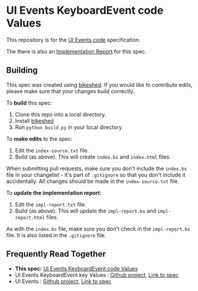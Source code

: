 # UI Events KeyboardEvent code Values

This repository is for the [UI Events code](https://w3c.github.io/uievents-code/)
specification.

The there is also an [Implementation Report](https://w3c.github.io/uievents-code/impl-report.html) for this spec.

## Building

This spec was created using [bikeshed](https://github.com/tabatkins/bikeshed).
If you would like to contribute edits, please make sure that your changes
build correctly.

To **build** this spec:

1. Clone this repo into a local directory.
1. Install [bikeshed](https://github.com/tabatkins/bikeshed)
1. Run `python build.py` in your local directory.

To **make edits** to the spec:

1. Edit the `index-source.txt` file.
2. Build (as above). This will create `index.bs` and `index.html` files.

When submitting pull requests, make sure you don't include the `index.bs`
file in your changelist - it's part of `.gitignore` so that you don't include
it accidentally. All changes should be made in the `index-source.txt`
file.

To **update the implementation report**:

1. Edit the `impl-report.txt` file.
2. Build (as above). This will update the `impl-report.bs` and `impl-report.html` files.

As with the `index.bs` file, make sure you don't check in the `impl-report.bs` file.
It is also listed in the `.gitignore` file.

## Frequently Read Together

* <b>This spec:</b> [UI Events KeyboardEvent code Values](https://w3c.github.io/uievents-code/)
* UI Events KeyboardEvent key Values : [Github project](https://github.com/w3c/uievents-key/), [Link to spec](https://w3c.github.io/uievents-key/)
* UI Events : [Github project](https://github.com/w3c/uievents/), [Link to spec](https://w3c.github.io/uievents/)
